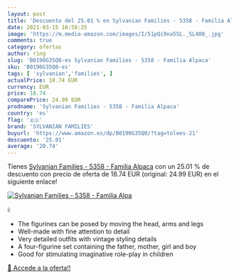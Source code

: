 ```yaml
---
layout: post
title: 'Descuento del 25.01 % en Sylvanian Families - 5358 - Familia Alpa'
date: 2021-03-15 16:58:25
image: 'https://m.media-amazon.com/images/I/51pQi9na5SL._SL400_.jpg'
comments: true
category: ofertas
author: ring
slug: 'B0190G35Q0-es Sylvanian Families - 5358 - Familia Alpaca'
sku: 'B0190G35Q0-es'
tags: [ 'sylvanian','families', ]
actualPrice: 18.74 EUR
currency: EUR
price: 18.74
comparePrice: 24.99 EUR
prodname: 'Sylvanian Families - 5358 - Familia Alpaca'
country: 'es'
flag: '🇪🇸'
brand: 'SYLVANIAN FAMILIES'
buyurl: 'https://www.amazon.es/dp/B0190G35Q0/?tag=tolees-21'
descuento: '25.01'
average: '20.74'
---
```


Tienes [Sylvanian Families - 5358 - Familia Alpaca](https://www.amazon.es/dp/B0190G35Q0/?tag=tolees-21) con un 25.01 % de descuento con precio de oferta de 18.74 EUR (original: 24.99 EUR) en el siguiente enlace!

[![Sylvanian Families - 5358 - Familia Alpa](https://m.media-amazon.com/images/I/51pQi9na5SL._SL400_.jpg)](https://www.amazon.es/dp/B0190G35Q0/?tag=tolees-21)

ℹ️:

- The figurines can be posed by moving the head, arms and legs
- Well-made with fine attention to detail
- Very detailed outfits with vintage styling details
- A four-figurine set containing the father, mother, girl and boy
- Good for stimulating imaginative role-play in children

[🛒 Accede a la oferta!!](https://www.amazon.es/dp/B0190G35Q0/?tag=tolees-21)
